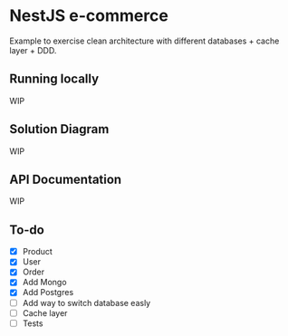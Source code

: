 # NestJS e-commerce

Example to exercise clean architecture with different databases + cache layer + DDD.

## Running locally
WIP

## Solution Diagram
WIP

## API Documentation
WIP

## To-do


- [x] Product
- [x] User
- [x] Order
- [x] Add Mongo
- [x] Add Postgres
- [ ] Add way to switch database easly
- [ ] Cache layer
- [ ] Tests
